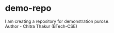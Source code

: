 # demo-repo
I am creating a repository for demonstration purose.
<br>
Author - Chitra Thakur (BTech-CSE)
